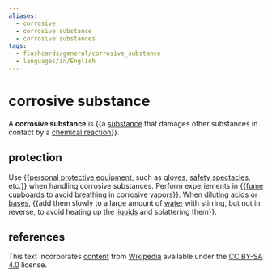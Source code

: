 ```yaml
---
aliases:
  - corrosive
  - corrosive substance
  - corrosive substances
tags:
  - flashcards/general/corrosive_substance
  - languages/in/English
---
```


# corrosive substance

A __corrosive substance__ is {{a [substance](chemical%20substance.md) that damages other substances in contact by a [chemical reaction](chemical%20reaction.md)}}.

## protection

Use {{[personal protective equipment](personal%20protective%20equipment.md), such as [gloves](glove.md), [safety spectacles](goggles.md), etc.}} when handling corrosive substances. Perform experiements in {{[fume cupboards](fume%20hood.md) to avoid breathing in corrosive [vapors](vapor.md)}}. When diluting [acids](acid.md) or [bases](base%20(chemistry).md), {{add them slowly to a large amount of [water](water.md) with stirring, but not in reverse, to avoid heating up the [liquids](liquid.md) and splattering them}}.

## references

This text incorporates [content](https://en.wikipedia.org/wiki/corrosive_substance) from [Wikipedia](Wikipedia.md) available under the [CC BY-SA 4.0](https://creativecommons.org/licenses/by-sa/4.0/) license.
